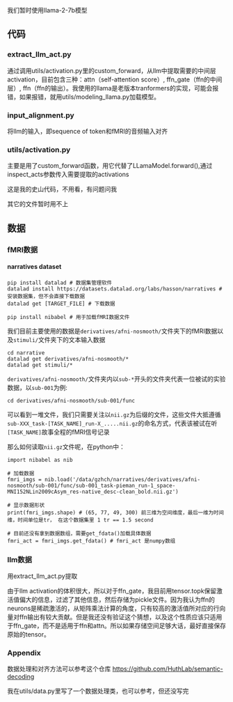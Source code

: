 我们暂时使用llama-2-7b模型

## 代码
### extract_llm_act.py 

通过调用utils/activation.py里的custom_forward，从llm中提取需要的中间层activation，目前包含三种：attn（self-attention score）, ffn_gate（ffn的中间层）, ffn（ffn的输出）。我使用的llama是老版本tranformers的实现，可能会报错，如果报错，就用utils/modeling_llama.py加载模型。

### input_alignment.py

将llm的输入，即sequence of token和fMRI的音频输入对齐

### utils/activation.py
主要是用了custom_forward函数，用它代替了LLamaModel.forward(),通过inspect_acts参数传入需要提取的activations

这是我的史山代码，不用看，有问题问我

其它的文件暂时用不上

## 数据
### fMRI数据
#### narratives dataset
```
pip install datalad # 数据集管理软件
datalad install https://datasets.datalad.org/labs/hasson/narratives # 安装数据集，但不会直接下载数据
datalad get [TARGET_FILE] # 下载数据

pip install nibabel # 用于加载fMRI数据文件
```

我们目前主要使用的数据是`derivatives/afni-nosmooth/`文件夹下的fMRI数据以及`stimuli/`文件夹下的文本输入数据
```
cd narrative
datalad get derivatives/afni-nosmooth/*
datalad get stimuli/*
```
`derivatives/afni-nosmooth/`文件夹内以`sub-*`开头的文件夹代表一位被试的实验数据，以`sub-001`为例:
```
cd derivatives/afni-nosmooth/sub-001/func
```
可以看到一堆文件，我们只需要关注以`nii.gz`为后缀的文件，这些文件大抵遵循`sub-XXX_task-[TASK_NAME]_run-X_.....nii.gz`的命名方式，代表该被试在听`[TASK_NAME]`故事全程的fMRI信号记录

那么如何读取`nii.gz`文件呢，在python中：
```
import nibabel as nib

# 加载数据
fmri_imgs = nib.load('/data/gzhch/narratives/derivatives/afni-nosmooth/sub-001/func/sub-001_task-pieman_run-1_space-MNI152NLin2009cAsym_res-native_desc-clean_bold.nii.gz') 

# 显示数据形状
print(fmri_imgs.shape) # (65, 77, 49, 300) 前三维为空间维度，最后一维为时间维，时间单位是tr， 在这个数据集里 1 tr == 1.5 second

# 目前还没有拿到数据数组，需要get_fdata()加载具体数据
fmri_act = fmri_imgs.get_fdata() # fmri_act 是numpy数组
```

### llm数据

用extract_llm_act.py提取

由于llm activation的体积很大，所以对于ffn_gate，我目前用tensor.topk保留激活值偏大的信息，过滤了其他信息，然后存储为pickle文件。因为我认为ffn的neurons是稀疏激活的，从矩阵乘法计算的角度，只有较高的激活值所对应的行向量对ffn输出有较大贡献。但是我还没有验证这个猜想，以及这个性质应该只适用于ffn_gate，而不是适用于ffn和attn。所以如果存储空间足够大话，最好直接保存原始的tensor。



### Appendix
数据处理和对齐方法可以参考这个仓库 https://github.com/HuthLab/semantic-decoding

我在utils/data.py里写了一个数据处理类，也可以参考，但还没写完
